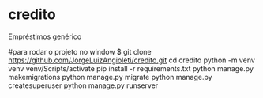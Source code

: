 # credito
Empréstimos genérico

#para  rodar o projeto no window
$ git clone https://github.com/JorgeLuizAngioleti/credito.git
cd credito
python -m venv venv
venv/Scripts/activate
pip install -r requirements.txt
python manage.py makemigrations 
python manage.py migrate
python manage.py createsuperuser
python manage.py runserver
